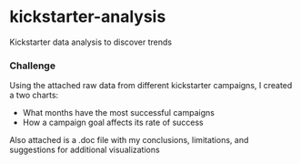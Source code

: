 # kickstarter-analysis
Kickstarter data analysis to discover trends
### Challenge
Using the attached raw data from different kickstarter campaigns, I created a two charts:
* What months have the most successful campaigns 
* How a campaign goal affects its rate of success

Also attached is a .doc file with my conclusions, limitations, and suggestions for additional visualizations
